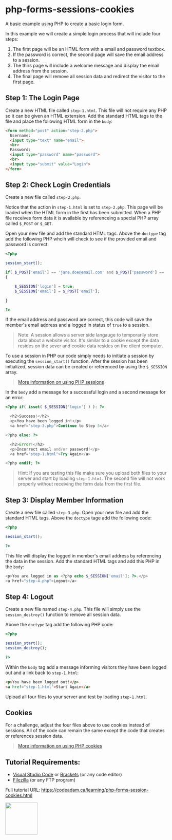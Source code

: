 # php-forms-sessions-cookies

A basic example using PHP to create a basic login form. 

In this example we will create a simple login process that will include four steps:

1. The first page will be an HTML form with a email and password textbox.
2. If the password is correct, the second page will save the email address to a session.
3. The thirs page will include a welcome message and display the email address from the session.
4. The final page will remove all session data and redirect the visitor to the first page. 

## Step 1: The Login Page

Create a new HTML file called `step-1.html`. This file will not require any PHP so it can be given an HTML extension. Add the standard HTML tags to the file and place the following HTML form in the `body`:

```html
<form method="post" action="step-2.php">
  Username:
  <input type="text" name="email">
  <br>
  Password:
  <input type="password" name="password">
  <br>
  <input type="submit" value="Login">
</form>
```

## Step 2: Check Login Credentials

Create a new file called `step-2.php`. 

Notice that the action in `step-1.html` is set to `step-2.php`. This page will be loaded when the HTML form in the first has been submitted. When a PHP file receives form data it is available by referenceing a special PHP array called `$_POST` or `$_GET`.

Open your new file and add the standard HTML tags. Above the `doctype` tag add the following PHP whcih will check to see if the provided email and password is correct:

```php
<?php

session_start();

if( $_POST['email'] == 'jane.doe@email.com' and $_POST['password'] == 'password' )
{

    $_SESSION['login'] = true;
    $_SESSION['email'] = $_POST['email'];

}

?>
```

If the email address and password are correct, this code will save the member's email address and a logged in status of `true` to a session.

> Note: A session allows a server side langauge to temporarily store data about a website visitor. It's similar to a cookie except the data resides on the sever and cookie data resides on the client computer. 

To use a session in PHP our code simply needs to initiate a session by executing the `session_start()` function. After the session has been initialized, session data can be created or referenced by using the `$_SESSION` array. 

> [More information on using PHP sessions](https://www.php.net/manual/en/function.session-start.php)

In the `body` add a message for a successful login and a second message for an error:

```php
<?php if( isset( $_SESSION['login'] ) ): ?>

  <h2>Success!</h2>
  <p>You have been logged in!</p>
  <a href="step-3.php">Continue to Step 3</a>

<?php else: ?>

  <h2>Error!</h2>
  <p>Incorrect email and/or password!</p>
  <a href="step-1.html">Try Again</a>

<?php endif; ?>
```

> Hint: If you are testing this file make sure you upload both files to your server and start by loading `step-1.html`. The second file will not work properly without receiving the form data from the first file. 

## Step 3: Display Member Information

Create a new file called `step-3.php`. Open your new file and add the standard HTML tags. Above the `doctype` tage add the following code:

```php
<?php

session_start();

?>
```

This file will display the logged in member's email address by referencing the data in the session. Add the standard HTML tags and add this PHP in the `body`:

```php
<p>You are logged in as <?php echo $_SESSION['email']; ?>.</p>
<a href="step-4.php">Logout</a>
```

## Step 4: Logout

Create a new file named `step-4.php`. This file will simply use the `session_destroy()` function to remove all session data. 

Above the `doctype` tag add the following PHP code:

```php
<?php

session_start();
session_destroy();

?>
```

Within the `body` tag add a message informing visitors they have been logged out and a link back to `step-1.html`:

```html
<p>You have been logged out!</p>
<a href="step-1.html">Start Again</a>
```

Upload all four files to your server and test by loading `step-1.html`. 

## Cookies

For a challenge, adjust the four files above to use cookies instead of sessions. All of the code can remain the same except the code that creates or references session data. 

> [More information on using PHP cookies](https://www.php.net/manual/en/function.setcookie.php)

## Tutorial Requirements:

* [Visual Studio Code](https://code.visualstudio.com/) or [Brackets](http://brackets.io/) (or any code editor)
* [Filezilla](https://filezilla-project.org/) (or any FTP program)

Full tutorial URL: https://codeadam.ca/learning/php-forms-session-cookies.html

<a href="https://codeadam.ca">
<img src="https://codeadam.ca/images/code-block.png" width="100">
</a>
